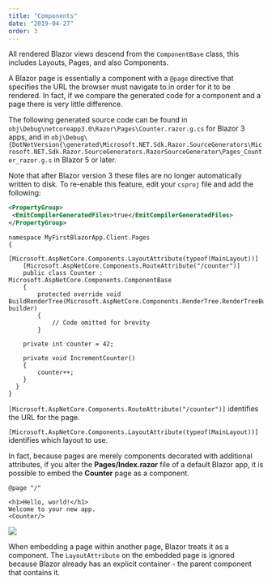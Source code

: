 ```yaml
---
title: "Components"
date: "2019-04-27"
order: 3
---
```


All rendered Blazor views descend from the `ComponentBase` class, this includes Layouts, Pages, and also Components.

A Blazor page is essentially a component with a `@page` directive that specifies the URL the browser must navigate to in
order for it to be rendered.
In fact, if we compare the generated code for a component and a page there is very little difference.

The following generated source code can be found in `obj\Debug\netcoreapp3.0\Razor\Pages\Counter.razor.g.cs` for Blazor
3 apps, and in `obj\Debug\{DotNetVersion{\generated\Microsoft.NET.Sdk.Razor.SourceGenerators\Microsoft.NET.Sdk.Razor.SourceGenerators.RazorSourceGenerator\Pages_Counter_razor.g.s`
in Blazor 5 or later.

Note that after Blazor version 3 these files are no longer automatically written to disk.
To re-enable this feature, edit your `csproj` file and add the following:

```xml
<PropertyGroup>
 <EmitCompilerGeneratedFiles>true</EmitCompilerGeneratedFiles>
</PropertyGroup>
```

```razor
namespace MyFirstBlazorApp.Client.Pages
{
    [Microsoft.AspNetCore.Components.LayoutAttribute(typeof(MainLayout))]
    [Microsoft.AspNetCore.Components.RouteAttribute("/counter")]
    public class Counter : Microsoft.AspNetCore.Components.ComponentBase
    {
        protected override void BuildRenderTree(Microsoft.AspNetCore.Components.RenderTree.RenderTreeBuilder builder)
        {
            // Code omitted for brevity
        }

    private int counter = 42;

    private void IncrementCounter()
    {
        counter++;
    }
  }
}
```

`[Microsoft.AspNetCore.Components.RouteAttribute("/counter")]` identifies the URL for the page.

`[Microsoft.AspNetCore.Components.LayoutAttribute(typeof(MainLayout))]` identifies which layout to use.

In fact, because pages are merely components decorated with additional attributes, if you alter the **Pages/Index.razor**
file of a default Blazor app, it is possible to embed the **Counter** page as a component.

```razor
@page "/"

<h1>Hello, world!</h1>
Welcome to your new app.
<Counter/>
```

![](images/PageWithinAPage.png)

When embedding a page within another page, Blazor treats it as a component.
The `LayoutAttribute` on the embedded page is ignored because Blazor already has an explicit container - the parent
component that contains it.
